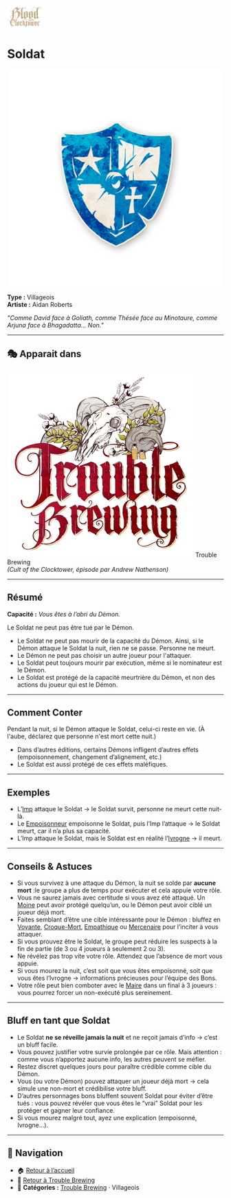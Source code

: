 <p align="left">
  <a href="/botc-fr-bambi/">
    <img src="../images/logo.png" alt="Accueil BotC FR" width="80">
  </a>
</p>

# Soldat

![Soldat](../images/Icon_soldier.png)

**Type :** Villageois  
**Artiste :** Aidan Roberts  

*"Comme David face à Goliath, comme Thésée face au Minotaure, comme Arjuna face à Bhagadatta... Non."*

---

## 🎭 Apparait dans
![TB](../images/Logo_trouble_brewing.png) Trouble Brewing  
*(Cult of the Clocktower, épisode par Andrew Nathenson)*  

---

## Résumé
**Capacité :** *Vous êtes à l’abri du Démon.*  

Le Soldat ne peut pas être tué par le Démon.

- Le Soldat ne peut pas mourir de la capacité du Démon. Ainsi, si le Démon attaque le Soldat la nuit, rien ne se passe. Personne ne meurt. 
- Le Démon ne peut pas choisir un autre joueur pour l'attaquer.
- Le Soldat peut toujours mourir par exécution, même si le nominateur est le Démon. 
- Le Soldat est protégé de la capacité meurtrière du Démon, et non des actions du joueur qui est le Démon.

---
## Comment Conter

Pendant la nuit, si le Démon attaque le Soldat, celui-ci reste en vie. (À l'aube, déclarez que personne n'est mort cette nuit.)
- Dans d’autres éditions, certains Démons infligent d’autres effets (empoisonnement, changement d’alignement, etc.)
- Le Soldat est aussi protégé de ces effets maléfiques.  


---
## Exemples
- L’[Imp](imp.md) attaque le Soldat → le Soldat survit, personne ne meurt cette nuit-là.  
- Le [Empoisonneur](poisoner.md) empoisonne le Soldat, puis l’Imp l’attaque → le Soldat meurt, car il n’a plus sa capacité.  
- L’Imp attaque le Soldat, mais le Soldat est en réalité l’[Ivrogne](ivrogne.md) → il meurt.  

---

## Conseils & Astuces
- Si vous survivez à une attaque du Démon, la nuit se solde par **aucune mort** :le groupe a plus de temps pour exécuter et cela appuie votre rôle.  
- Vous ne saurez jamais avec certitude si vous avez été attaqué. Un [Moine](moine.md) peut avoir protégé quelqu’un, ou le Démon peut avoir ciblé un joueur déjà mort.  
- Faites semblant d’être une cible intéressante pour le Démon : bluffez en [Voyante](voyante.md), [Croque-Mort](croque-mort.md), [Empathique](empathique.md) ou [Mercenaire](mercenaire.md) pour l’inciter à vous attaquer.  
- Si vous prouvez être le Soldat, le groupe peut réduire les suspects à la fin de partie (de 3 ou 4 joueurs à seulement 2 ou 3).  
- Ne révélez pas trop vite votre rôle. Attendez que l’absence de mort vous appuie.  
- Si vous mourez la nuit, c’est soit que vous êtes empoisonné, soit que vous êtes l’Ivrogne → informations précieuses pour l’équipe des Bons.  
- Votre rôle peut bien comboter avec le [Maire](maire.md) dans un final à 3 joueurs : vous pourrez forcer un non-exécuté plus sereinement.  

---

## Bluff en tant que Soldat
- Le Soldat **ne se réveille jamais la nuit** et ne reçoit jamais d’info → c’est un bluff facile.  
- Vous pouvez justifier votre survie prolongée par ce rôle. Mais attention : comme vous n’apportez aucune info, les autres peuvent se méfier.  
- Restez discret quelques jours pour paraître crédible comme cible du Démon.  
- Vous (ou votre Démon) pouvez attaquer un joueur déjà mort → cela simule une non-mort et crédibilise votre bluff.  
- D’autres personnages bons bluffent souvent Soldat pour éviter d’être tués : vous pouvez révéler que vous êtes le “vrai” Soldat pour les protéger et gagner leur confiance.  
- Si vous mourez malgré tout, ayez une explication (empoisonné, Ivrogne…).  

---

## 📂 Navigation 

- 🏠 [Retour à l’accueil](/botc-fr-bambi/)  
- 🍺 [Retour à Trouble Brewing](../trouble_brewing.md)  
- 📂 **Catégories :** [Trouble Brewing](../trouble_brewing.md) · Villageois
